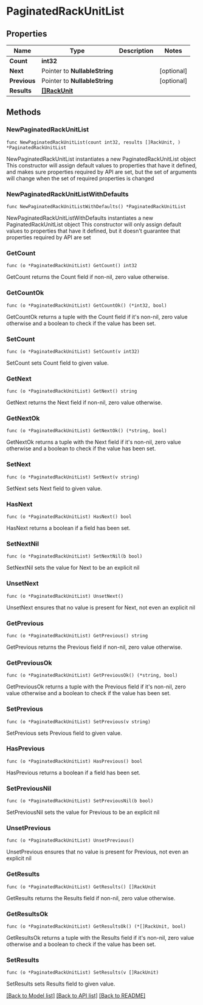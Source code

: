 # PaginatedRackUnitList

## Properties

Name | Type | Description | Notes
------------ | ------------- | ------------- | -------------
**Count** | **int32** |  | 
**Next** | Pointer to **NullableString** |  | [optional] 
**Previous** | Pointer to **NullableString** |  | [optional] 
**Results** | [**[]RackUnit**](RackUnit.md) |  | 

## Methods

### NewPaginatedRackUnitList

`func NewPaginatedRackUnitList(count int32, results []RackUnit, ) *PaginatedRackUnitList`

NewPaginatedRackUnitList instantiates a new PaginatedRackUnitList object
This constructor will assign default values to properties that have it defined,
and makes sure properties required by API are set, but the set of arguments
will change when the set of required properties is changed

### NewPaginatedRackUnitListWithDefaults

`func NewPaginatedRackUnitListWithDefaults() *PaginatedRackUnitList`

NewPaginatedRackUnitListWithDefaults instantiates a new PaginatedRackUnitList object
This constructor will only assign default values to properties that have it defined,
but it doesn't guarantee that properties required by API are set

### GetCount

`func (o *PaginatedRackUnitList) GetCount() int32`

GetCount returns the Count field if non-nil, zero value otherwise.

### GetCountOk

`func (o *PaginatedRackUnitList) GetCountOk() (*int32, bool)`

GetCountOk returns a tuple with the Count field if it's non-nil, zero value otherwise
and a boolean to check if the value has been set.

### SetCount

`func (o *PaginatedRackUnitList) SetCount(v int32)`

SetCount sets Count field to given value.


### GetNext

`func (o *PaginatedRackUnitList) GetNext() string`

GetNext returns the Next field if non-nil, zero value otherwise.

### GetNextOk

`func (o *PaginatedRackUnitList) GetNextOk() (*string, bool)`

GetNextOk returns a tuple with the Next field if it's non-nil, zero value otherwise
and a boolean to check if the value has been set.

### SetNext

`func (o *PaginatedRackUnitList) SetNext(v string)`

SetNext sets Next field to given value.

### HasNext

`func (o *PaginatedRackUnitList) HasNext() bool`

HasNext returns a boolean if a field has been set.

### SetNextNil

`func (o *PaginatedRackUnitList) SetNextNil(b bool)`

 SetNextNil sets the value for Next to be an explicit nil

### UnsetNext
`func (o *PaginatedRackUnitList) UnsetNext()`

UnsetNext ensures that no value is present for Next, not even an explicit nil
### GetPrevious

`func (o *PaginatedRackUnitList) GetPrevious() string`

GetPrevious returns the Previous field if non-nil, zero value otherwise.

### GetPreviousOk

`func (o *PaginatedRackUnitList) GetPreviousOk() (*string, bool)`

GetPreviousOk returns a tuple with the Previous field if it's non-nil, zero value otherwise
and a boolean to check if the value has been set.

### SetPrevious

`func (o *PaginatedRackUnitList) SetPrevious(v string)`

SetPrevious sets Previous field to given value.

### HasPrevious

`func (o *PaginatedRackUnitList) HasPrevious() bool`

HasPrevious returns a boolean if a field has been set.

### SetPreviousNil

`func (o *PaginatedRackUnitList) SetPreviousNil(b bool)`

 SetPreviousNil sets the value for Previous to be an explicit nil

### UnsetPrevious
`func (o *PaginatedRackUnitList) UnsetPrevious()`

UnsetPrevious ensures that no value is present for Previous, not even an explicit nil
### GetResults

`func (o *PaginatedRackUnitList) GetResults() []RackUnit`

GetResults returns the Results field if non-nil, zero value otherwise.

### GetResultsOk

`func (o *PaginatedRackUnitList) GetResultsOk() (*[]RackUnit, bool)`

GetResultsOk returns a tuple with the Results field if it's non-nil, zero value otherwise
and a boolean to check if the value has been set.

### SetResults

`func (o *PaginatedRackUnitList) SetResults(v []RackUnit)`

SetResults sets Results field to given value.



[[Back to Model list]](../README.md#documentation-for-models) [[Back to API list]](../README.md#documentation-for-api-endpoints) [[Back to README]](../README.md)


